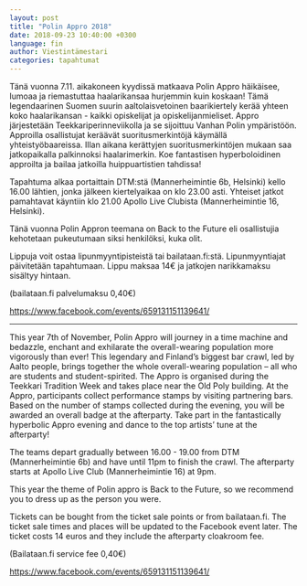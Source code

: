 ```yaml
---
layout: post
title: "Polin Appro 2018"
date: 2018-09-23 10:40:00 +0300
language: fin
author: Viestintämestari
categories: tapahtumat
---
```

Tänä vuonna 7.11. aikakoneen kyydissä matkaava Polin Appro häikäisee, lumoaa ja riemastuttaa haalarikansaa hurjemmin kuin koskaan! Tämä legendaarinen Suomen suurin aaltolaisvetoinen baarikiertely kerää yhteen koko haalarikansan - kaikki opiskelijat ja opiskelijanmieliset. Appro järjestetään Teekkariperinneviikolla ja se sijoittuu Vanhan Polin ympäristöön. Approilla osallistujat keräävät suoritusmerkintöjä käymällä yhteistyöbaareissa. Illan aikana kerättyjen suoritusmerkintöjen mukaan saa jatkopaikalla palkinnoksi haalarimerkin. Koe fantastisen hyperboloidinen approilta ja bailaa jatkoilla huippuartistien tahdissa!

Tapahtuma alkaa portaittain DTM:stä (Mannerheimintie 6b, Helsinki) kello 16.00 lähtien, jonka jälkeen kiertelyaikaa on klo 23.00 asti. Yhteiset jatkot pamahtavat käyntiin klo 21.00 Apollo Live Clubista (Mannerheimintie 16, Helsinki).

Tänä vuonna Polin Appron teemana on Back to the Future eli osallistujia kehotetaan pukeutumaan siksi henkilöksi, kuka olit.

Lippuja voit ostaa lipunmyyntipisteistä tai bailataan.fi:stä. Lipunmyyntiajat päivitetään tapahtumaan. Lippu maksaa 14€  ja jatkojen narikkamaksu sisältyy hintaan.

(bailataan.fi palvelumaksu 0,40€)

https://www.facebook.com/events/659131151139641/

---

This year 7th of November, Polin Appro will journey in a time machine and bedazzle, enchant and exhilarate the overall-wearing population more vigorously than ever! This legendary and Finland’s biggest bar crawl, led by Aalto people, brings together the whole overall-wearing population – all who are students and student-spirited. The Appro is organised during the Teekkari Tradition Week and takes place near the Old Poly building. At the Appro, participants collect performance stamps by visiting partnering bars. Based on the number of stamps collected during the evening, you will be awarded an overall badge at the afterparty. Take part in the fantastically hyperbolic Appro evening and dance to the top artists’ tune at the afterparty!

The teams depart gradually between 16.00 - 19.00 from DTM (Mannerheimintie 6b) and have until 11pm to finish the crawl. The afterparty starts at Apollo Live Club (Mannerheimintie 16) at 9pm.

This year the theme of Polin appro is Back to the Future, so we recommend you to dress up as the person you were.

Tickets can be bought from the ticket sale points or from bailataan.fi. The ticket sale times and places will be updated to the Facebook event later. The ticket costs 14 euros and they  include the afterparty cloakroom fee.

(Bailataan.fi service fee 0,40€)

https://www.facebook.com/events/659131151139641/